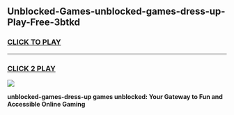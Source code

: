 
## Unblocked-Games-unblocked-games-dress-up-Play-Free-3btkd
<h3>
<a href="https://premium76.site?title=unblocked-games-dress-up&ref=17A">CLICK TO PLAY</a></h3>
<hr>

<h3>
<a href="https://premium76.site?title=unblocked-games-dress-up&ref=17A">CLICK 2 PLAY</a>
  
</h3>

<a href="https://premium76.site?title=unblocked-games-dress-up&ref=17A"><img src="https://clearcache.store/games.png"></a>


**unblocked-games-dress-up games unblocked: Your Gateway to Fun and Accessible Online Gaming**
